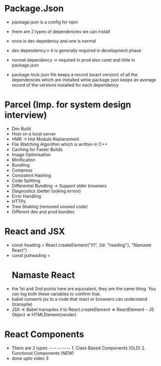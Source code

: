 # Package.Json

- package.json is a config for npm

- there are 2 types of dependencies we can install
- once is dev depedency and one is normal
- dev dependency-> it is generally required in development phase
- normal dependency -> required in prod also
  caret and tilde in package.json

- package-lock json file keeps a record (exact version) of all the dependencies which are installed while package json keeps an average record of the versions installed for each dependency

# Parcel (Imp. for system design interview)

- Dev Build
- Host on a local server
- HMR -> Hot Module Replacement
- File Watching Algorithm which is written in C++
- Caching for Faster Builds
- Image Optimisation
- Minification
- Bundling
- Compress
- Consistent Hashing
- Code Splitting
- Differential Bundling -> Support older browsers
- Diagnostics (better looking errors)
- Error Handling
- HTTPs
- Tree Shaking (removed unused code)
- Different dev and prod bundles

# React and JSX

- const heading = React.createElement("h1", {id: "heading"}, "Namaste React")
- const jsxheading = <h1 id="heading">Namaste React</h1>
- the 1st and 2nd points here are equivalent, they are the same thing. You can log both these variables to confirm that.
- babel converts jsx to a code that react or browsers can understand (transpile)
- JSX => Babel transpiles it to React.createElement => ReactElement - JS Object => HTMLElement(render)

# React Components

- There are 2 types ----------- 1. Class Based Components (OLD) 2. Functional Components (NEW)
- done upto video 3
